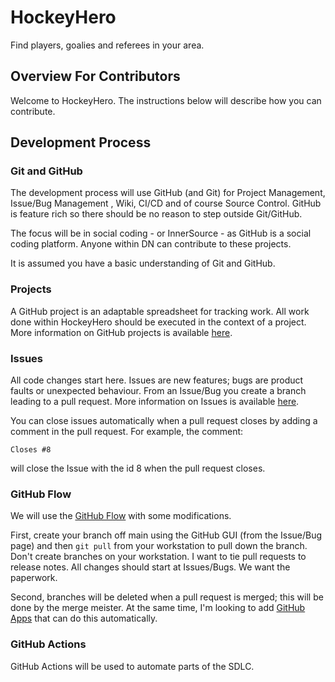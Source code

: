 # HockeyHero
Find players, goalies and referees in your area.  

## Overview For Contributors
Welcome to HockeyHero. The instructions below will describe how you can contribute.

## Development Process

### Git and GitHub
The development process will use GitHub (and Git) for Project Management, Issue/Bug Management , Wiki, CI/CD and of course Source Control. GitHub is feature rich so there should be no reason to step outside Git/GitHub. 

The focus will be in social coding - or InnerSource - as GitHub is a social coding platform. Anyone within DN can contribute to these projects. 

It is assumed you have a basic understanding of Git and GitHub. 

### Projects
A GitHub project is an adaptable spreadsheet for tracking work. All work done within HockeyHero should be executed in the context of a project. More information on GitHub projects is available [here](https://docs.github.com/en/issues/planning-and-tracking-with-projects).

### Issues
All code changes start here. Issues are new features; bugs are product faults or unexpected behaviour. From an Issue/Bug you create a branch leading to a pull request. More information on Issues is available [here](https://docs.github.com/en/issues/tracking-your-work-with-issues/about-issues).

You can close issues automatically when a pull request closes by adding a comment in the pull request. For example, the comment: 

`Closes #8`

will close the Issue with the id 8 when the pull request closes. 

### GitHub Flow
We will use the [GitHub Flow](https://docs.github.com/en/get-started/quickstart/github-flow) with some modifications. 

First, create your branch off main using the GitHub GUI (from the Issue/Bug page) and then `git pull` from your workstation to pull down the branch.  Don't create branches on your workstation. I want to tie pull requests to release notes. All changes should start at Issues/Bugs. We want the paperwork. 

Second, branches will be deleted when a pull request is merged; this will be done by the merge meister. At the same time, I'm looking to add [GitHub Apps](https://probot.github.io/) that can do this automatically. 


### GitHub Actions
GitHub Actions will be used to automate parts of the SDLC. 
